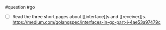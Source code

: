 #question #go 

- [ ] Read the three short pages about [[interface]]s and [[receiver]]s.
      https://medium.com/golangspec/interfaces-in-go-part-i-4ae53a97479c